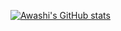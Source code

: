 [![Awashi's GitHub stats](https://github-readme-stats.vercel.app/api?username=awashi&show_icons=true&theme=red )](https://github.com/anuraghazra/github-readme-stats )
